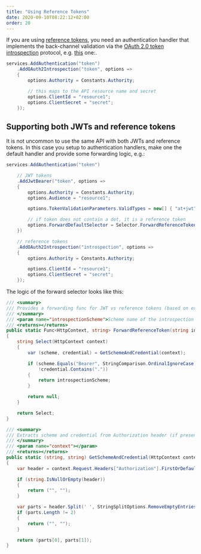 ```yaml
---
title: "Using Reference Tokens"
date: 2020-09-10T08:22:12+02:00
order: 20
---
```


If you are using [reference tokens](/identityserver/v5/tokens/reference), you need an authentication handler that implements the back-channel validation via the [OAuth 2.0 token introspection](https://tools.ietf.org/html/rfc7662) protocol, e.g. [this](https://github.com/IdentityModel/IdentityModel.AspNetCore.OAuth2Introspection) one:.

```cs
services.AddAuthentication("token")
    .AddOAuth2Introspection("token", options =>
    {
        options.Authority = Constants.Authority;

        // this maps to the API resource name and secret
        options.ClientId = "resource1";
        options.ClientSecret = "secret";
    });
```

## Supporting both JWTs and reference tokens
It is not uncommon to use the same API with both JWTs and reference tokens. In this case you setup to authentication handlers, make one the default handler and provide some forwarding logic, e.g.:

```cs
services.AddAuthentication("token")

    // JWT tokens
    .AddJwtBearer("token", options =>
    {
        options.Authority = Constants.Authority;
        options.Audience = "resource1";

        options.TokenValidationParameters.ValidTypes = new[] { "at+jwt" };

        // if token does not contain a dot, it is a reference token
        options.ForwardDefaultSelector = Selector.ForwardReferenceToken("introspection");
    })

    // reference tokens
    .AddOAuth2Introspection("introspection", options =>
    {
        options.Authority = Constants.Authority;

        options.ClientId = "resource1";
        options.ClientSecret = "secret";
    });
```

The logic of the forward selector looks like this:

```cs
/// <summary>
/// Provides a forwarding func for JWT vs reference tokens (based on existence of dot in token)
/// </summary>
/// <param name="introspectionScheme">Scheme name of the introspection handler</param>
/// <returns></returns>
public static Func<HttpContext, string> ForwardReferenceToken(string introspectionScheme = "introspection")
{
    string Select(HttpContext context)
    {
        var (scheme, credential) = GetSchemeAndCredential(context);

        if (scheme.Equals("Bearer", StringComparison.OrdinalIgnoreCase) &&
            !credential.Contains("."))
        {
            return introspectionScheme;
        }

        return null;
    }

    return Select;
}

/// <summary>
/// Extracts scheme and credential from Authorization header (if present)
/// </summary>
/// <param name="context"></param>
/// <returns></returns>
public static (string, string) GetSchemeAndCredential(HttpContext context)
{
    var header = context.Request.Headers["Authorization"].FirstOrDefault();

    if (string.IsNullOrEmpty(header))
    {
        return ("", "");
    }

    var parts = header.Split(' ', StringSplitOptions.RemoveEmptyEntries);
    if (parts.Length != 2)
    {
        return ("", "");
    }

    return (parts[0], parts[1]);
}
```